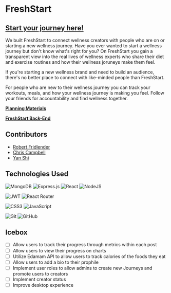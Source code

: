 # FreshStart

## [Start your journey here!](https://startfresh.netlify.app/)

We built FreshStart to connect wellness creators with people who are on or starting a new wellness journey. Have you ever wanted to start a wellness journey but don't know what's right for you? On FreshStart you gain a transparent view into the real lives of wellness experts who share their diet and exercise routines and how their wellness joruneys make them feel.

If you're starting a new wellness brand and need to build an audience, there's no better place to connect with like-minded people than FreshStart.

For people who are new to their wellness journey you can track your workouts, meals, and how your wellness journey is making you feel. Follow your friends for accountability and find wellness together.

**[Planning Materials](https://trello.com/b/1Rmggolj/freshstart-project-plan)**

**[FreshStart Back-End](https://github.com/robfrid06/fresh-start-back-end/tree/profiles-router)**

## Contributors

- [Robert Fridlender](https://github.com/robfrid06)
- [Chris Campbell](https://github.com/ChrisCampbell1)
- [Yan Shi](https://github.com/leonshiyan)

## Technologies Used

![MongoDB](https://img.shields.io/badge/MongoDB-%234ea94b.svg?style=for-the-badge&logo=mongodb&logoColor=white)
![Express.js](https://img.shields.io/badge/express.js-%23404d59.svg?style=for-the-badge&logo=express&logoColor=%2361DAFB)
![React](https://img.shields.io/badge/react-%2320232a.svg?style=for-the-badge&logo=react&logoColor=%2361DAFB)
![NodeJS](https://img.shields.io/badge/node.js-6DA55F?style=for-the-badge&logo=node.js&logoColor=white)

![JWT](https://img.shields.io/badge/JWT-black?style=for-the-badge&logo=JSON%20web%20tokens)
![React Router](https://img.shields.io/badge/React_Router-CA4245?style=for-the-badge&logo=react-router&logoColor=white)

![CSS3](https://img.shields.io/badge/css3-%231572B6.svg?style=for-the-badge&logo=css3&logoColor=white)
![JavaScript](https://img.shields.io/badge/javascript-%23323330.svg?style=for-the-badge&logo=javascript&logoColor=%23F7DF1E)

![Git](https://img.shields.io/badge/git-%23F05033.svg?style=for-the-badge&logo=git&logoColor=white)
![GitHub](https://img.shields.io/badge/github-%23121011.svg?style=for-the-badge&logo=github&logoColor=white)


## Icebox

- [ ] Allow users to track their progress through metrics within each post
- [ ] Allow users to view their progress on charts
- [ ] Utilize Edamam API to allow users to track calories of the foods they eat
- [ ] Allow users to add a bio to their prophile
- [ ] Implement user roles to allow admins to create new Journeys and promote users to creators
- [ ] Implement creator status
- [ ] Improve desktop experience
